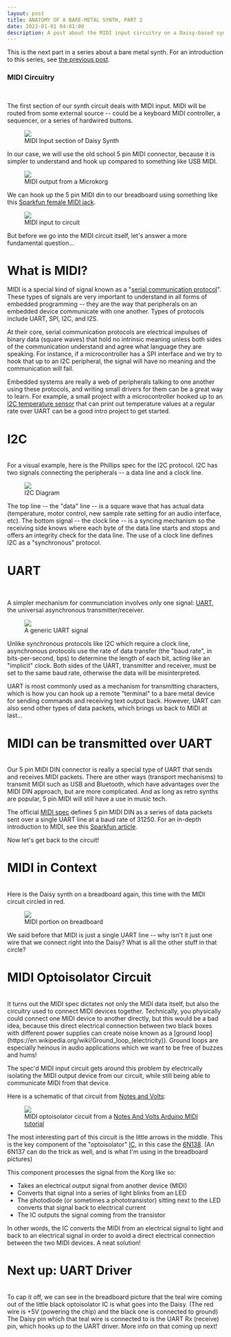 ```yaml
---
layout: post
title: ANATOMY OF A BARE-METAL SYNTH, PART 2
date: 2022-01-01 04:01:00
description: A post about the MIDI input circuitry on a Daisy-based synthesizer.
---
```


This is the next part in a series about a bare metal synth. For an introduction to this series, see [the previous post](/2021/12/31/anatomyofabaremetalsynth_part1.html).

### MIDI Circuitry
<br>

The first section of our synth circuit deals with MIDI input. MIDI will be routed from some external
source -- could be a keyboard MIDI controller, a sequencer, or a series of hardwired buttons.

<figure>
  <img class="col center" src="/img/bare_metal/flow_diagram_highlights/1_MIDI_input.png">
  <figcaption>MIDI Input section of Daisy Synth</figcaption>
</figure>

In our case, we will use the old school 5 pin MIDI connector, because it is simpler to
understand and hook up compared to something like USB MIDI.

<figure>
  <img class="col center" src="/img/bare_metal/0_midiout.jpg">
  <figcaption>MIDI output from a Microkorg</figcaption>
</figure>

We can hook up the 5 pin MIDI din to our breadboard using something like this
[Sparkfun female MIDI jack](https://www.sparkfun.com/products/9536).

<figure>
  <img class="col center" src="/img/bare_metal/1_midiin.jpg">
  <figcaption>MIDI input to circuit</figcaption>
</figure>

But before we go into the MIDI circuit itself, let's answer a more fundamental question...

# What is MIDI?

MIDI is a special kind of signal known as a "[serial communication protocol](https://learn.sparkfun.com/tutorials/serial-communication/all)". These types of
signals are very important to understand in all forms of embedded programming -- they are
the way that peripherals on an embedded device communicate with one another. Types of
protocols include UART, SPI, I2C, and I2S.

At their core, serial communication protocols are electrical impulses of binary data
(square waves) that hold no intrinsic meaning unless both sides of the communication
understand and agree what language they are speaking. For instance, if a microcontroller has
a SPI interface and we try to hook that up to an I2C peripheral,
the signal will have no meaning and the communication will fail.

Embedded systems are really a web of peripherals talking to one another using these protocols,
and writing small drivers for them can be a great way to learn. For example, a small project
with a microcontroller hooked up to an [I2C temperature sensor](https://learn.sparkfun.com/tutorials/qwiic-tmp117-high-precision-digital-temperature-sensor-hookup-guide) 
that can print out temperature values at a regular rate over UART can be a good intro project to
get started.

# I2C
<br>
For a visual example, here is the Phillips spec for the I2C protocol. I2C has two signals connecting
the peripherals -- a data line and a clock line.

<figure>
  <img class="col center" src="/img/bare_metal/communication_protocols/i2c_phillips.png">
  <figcaption>I2C Diagram</figcaption>
</figure>

The top line -- the "data" line -- is a square wave that has actual data (temperature, motor control, new sample rate setting for an audio interface, etc). The bottom signal -- the clock line -- is a syncing mechanism so the receiving side knows where each byte of the data line starts and stops and
offers an integrity check for the data line. The use of a clock line defines I2C as a "synchronous"
protocol.

# UART
<br>

A simpler mechanism for communciation involves only one signal: [UART](https://learn.sparkfun.com/tutorials/serial-communication/all#uarts), the universal asynchronous transmitter/receiver.


<figure>
  <img class="col center" src="/img/bare_metal/communication_protocols/uart.png">
  <figcaption>A generic UART signal</figcaption>
</figure>

Unlike synchronous protocols like I2C which require a clock line, asynchronous protocols use 
the rate of data transfer (the "baud rate", in bits-per-second, bps) to determine the length of
each bit, acting like an "implicit" clock. Both sides of the UART, transmitter and receiver, must
be set to the same baud rate, otherwise the data will be misinterpreted.

UART is most commonly used as a mechanism for transmitting characters, which is how you can
hook up a remote "terminal" to a bare metal device for sending commands and receiving text output back. However, UART can also send other types of data packets, which brings us back to MIDI at last...

# MIDI can be transmitted over UART
<br>
Our 5 pin MIDI DIN connector is really a special type of UART that sends and receives MIDI packets.
There are other ways (transport mechanisms) to transmit MIDI such as USB and Bluetooth, which have advantages over the MIDI DIN approach, but are more complicated. And as long as retro synths are
popular, 5 pin MIDI will still have a use in music tech.

The official [MIDI spec](https://www.midi.org/specifications) defines 5 pin MIDI DIN as a series of 
data packets sent over a single UART line at a baud rate of 31250. For an in-depth introduction to MIDI, see this [Sparkfun article](https://learn.sparkfun.com/tutorials/midi-tutorial/all).

Now let's get back to the circuit!

# MIDI in Context
<br>
Here is the Daisy synth on a breadboard again, this time with the MIDI circuit circled in red.

<figure>
  <img class="col center" src="/img/bare_metal/overhead_synth_midi_highlighted.jpg">
  <figcaption>MIDI portion on breadboard</figcaption>
</figure>

We said before that MIDI is just a single UART line -- why isn't it just one wire that 
we connect right into the Daisy? What is all the other stuff in that circle?

# MIDI Optoisolator Circuit
<br>
It turns out the MIDI spec dictates not only the MIDI data itself, but also the 
circuitry used to connect MIDI devices together. Technically, you physically could connect one MIDI
device to another directly, but this would be a bad idea, because this direct electrical
connection between two black boxes with different power supplies can create noise known
as a [ground loop](https://en.wikipedia.org/wiki/Ground_loop_(electricity)). Ground loops
are especially heinous in audio applications which we want to be free of buzzes and hums!

The spec'd MIDI input circuit gets around this problem by electrically isolating the MIDI 
output device from our circuit, while still being able to communicate MIDI from that device.

Here is a schematic of that circuit from [Notes and Volts](https://www.notesandvolts.com/2015/02/midi-and-arduino-build-midi-input.html): 

<figure>
  <img class="col center" src="/img/bare_metal/MIDI_Input_Schematic.png">
  <figcaption>MIDI optoisolator circuit from a <a href="https://www.notesandvolts.com/2015/02/midi-and-arduino-build-midi-input.html">Notes And Volts Arduino MIDI tutorial</a></figcaption>
</figure>

The most interesting part of this circuit is the little arrows in the middle. This is the key component of the "optoisolator" [IC](https://en.wikipedia.org/wiki/Integrated_circuit), in this case the [6N138](http://i2c2p.twibright.com/datasheet/6n139.pdf). (An 6N137 can do the trick as well, and is what I'm using in the breadboard pictures) 

This component processes the signal from the Korg like so:
- Takes an electrical output signal from another device (MIDI)
- Converts that signal into a series of light blinks from an LED
- The photodiode (or sometimes a phototransistor) sitting next to the LED converts that signal back to electrical current
- The IC outputs the signal coming from the transistor

In other words, the IC converts the MIDI from an electrical signal to light and back to 
an electrical signal in order to avoid a direct electrical connection between the two
MIDI devices. A neat solution!

# Next up: UART Driver
<br>
To cap it off, we can see in the breadboard picture that the teal wire coming out of the little black
optoisolator IC is what goes into the Daisy. (The red wire is +5V (powering the chip) and the black one is connected to ground) The Daisy pin which that teal wire is connected to is the UART Rx (receive) pin, which hooks up to the UART driver. More info on that coming up next!
